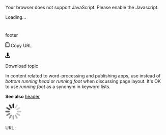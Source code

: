 Your browser does not support JavaScript. Please enable the Javascript.

Loading...

# 

footer

![Copy URL](footer_files/Copy.png)
Copy URL

![Download](footer_files/Download.png)

Download topic

In content related to word-processing and publishing apps, use instead of *bottom running head* or *running foot* when discussing page layout. It's OK to use *running foot* as a synonym in keyword lists.

**See also** [header](https://worldready.cloudapp.net/Styleguide/Read?id=2700&topicid=33955)

![In progress](footer_files/activity-large.gif)

URL :
